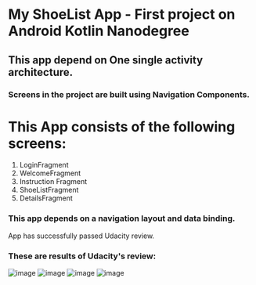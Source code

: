 # My ShoeList App - First project on Android Kotlin Nanodegree

## This app depend on One single activity architecture.

### Screens in the project are built using Navigation Components.

# This App consists of the following screens:
1. LoginFragment
2. WelcomeFragment
3. Instruction Fragment
4. ShoeListFragment
5. DetailsFragment

### This app depends on a navigation layout and data binding.

App has successfully passed Udacity review.
### These are results of Udacity's review:

![image](https://user-images.githubusercontent.com/16711483/190857036-8b05ea55-9ace-4772-9e88-899819738fef.png)
![image](https://user-images.githubusercontent.com/16711483/190857433-32ea60f1-77f4-405e-80bc-0ba180477db5.png)
![image](https://user-images.githubusercontent.com/16711483/190857495-45c50767-b1cd-45fe-a81e-c65e217f76af.png)
![image](https://user-images.githubusercontent.com/16711483/190857512-89d2c1a2-9b97-4339-bb43-2fa937bcea29.png)


